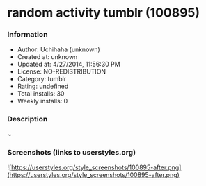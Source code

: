 # random activity tumblr (100895)

### Information
- Author: Uchihaha (unknown)
- Created at: unknown
- Updated at: 4/27/2014, 11:56:30 PM
- License: NO-REDISTRIBUTION
- Category: tumblr
- Rating: undefined
- Total installs: 30
- Weekly installs: 0


### Description
~


### Screenshots (links to userstyles.org)
![https://userstyles.org/style_screenshots/100895-after.png](https://userstyles.org/style_screenshots/100895-after.png)



